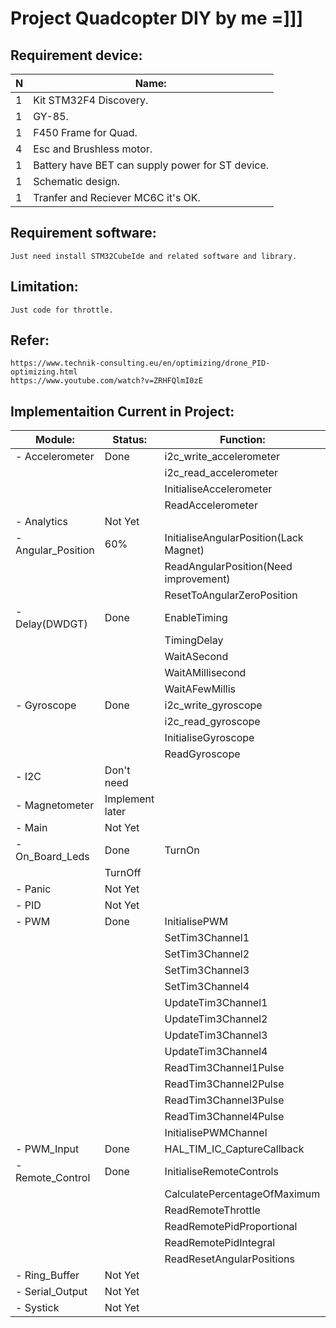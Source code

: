 # Project Quadcopter DIY by me =]]]
					
## Requirement device:

| N | Name:                                            |
|---|--------------------------------------------------|
| 1 | Kit STM32F4 Discovery.                           |
| 1 | GY-85.                                           |
| 1 | F450 Frame for Quad.                             |
| 4 | Esc and Brushless motor.                         |
| 1 | Battery have BET can supply power for ST device. |
| 1 | Schematic design.                                |
| 1 | Tranfer and Reciever MC6C it's OK.               |

## Requirement software:
	Just need install STM32CubeIde and related software and library.
## Limitation:
	Just code for throttle.
## Refer:
	https://www.technik-consulting.eu/en/optimizing/drone_PID-optimizing.html
	https://www.youtube.com/watch?v=ZRHFQlmI0zE

## Implementaition Current in Project:
| Module:		|Status:	|Function:                             |
|-----------------------|---------------|--------------------------------------|
|- Accelerometer	|Done		|i2c_write_accelerometer               |
|			|		|i2c_read_accelerometer                |
|			|		|InitialiseAccelerometer               |
|			|		|ReadAccelerometer                     |
|- Analytics		|Not Yet        |                                      |
|- Angular_Position	|60%		|InitialiseAngularPosition(Lack Magnet)|
|                       |               |ReadAngularPosition(Need improvement) |
|			|		|ResetToAngularZeroPosition            |
|- Delay(DWDGT)		|Done		|EnableTiming                          |
|			|		|TimingDelay                           |
|			|		|WaitASecond                           |
|			|		|WaitAMillisecond                      |
|			|		|WaitAFewMillis                        |
|- Gyroscope		|Done		|i2c_write_gyroscope                   |
|			|		|i2c_read_gyroscope                    |
|			|		|InitialiseGyroscope                   |
|			|		|ReadGyroscope                         |
|- I2C			|Don't need     |                                      |
|- Magnetometer		|Implement later|                                      |
|- Main			|Not Yet        |                                      |
|- On_Board_Leds	|Done		|TurnOn                                |
|					|TurnOff                               |
|- Panic		|Not Yet	|				       |
|- PID			|Not Yet	|                                      |
|- PWM			|Done		|InitialisePWM			       |
|			|		|SetTim3Channel1		       |
|			|		|SetTim3Channel2		       |
|			|		|SetTim3Channel3		       |
|			|		|SetTim3Channel4		       |
|			|		|UpdateTim3Channel1		       |
|			|		|UpdateTim3Channel2		       |
|			|		|UpdateTim3Channel3		       |
|			|		|UpdateTim3Channel4		       |
|			|		|ReadTim3Channel1Pulse		       |
|			|		|ReadTim3Channel2Pulse		       |
|			|		|ReadTim3Channel3Pulse		       |
|			|		|ReadTim3Channel4Pulse		       |
|			|		|InitialisePWMChannel		       |
|- PWM_Input		|Done		|HAL_TIM_IC_CaptureCallback            |
|- Remote_Control	|Done		|InitialiseRemoteControls	       |
|			|		|CalculatePercentageOfMaximum	       |
|			|		|ReadRemoteThrottle	               |
|			|		|ReadRemotePidProportional	       |
|			|		|ReadRemotePidIntegral	               |
|			|		|ReadResetAngularPositions	       |
|- Ring_Buffer		|Not Yet	|                                      |
|- Serial_Output	|Not Yet	|	   			       |
|- Systick		|Not Yet	|	                               |